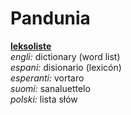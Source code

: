 # Pandunia

**[leksoliste](https://ibnteo.github.io/pandunia/)**  
_engli:_ dictionary (word list)  
_espani:_ disionario (lexicón)  
_esperanti:_ vortaro  
_suomi:_ sanaluettelo  
_polski:_ lista słów  